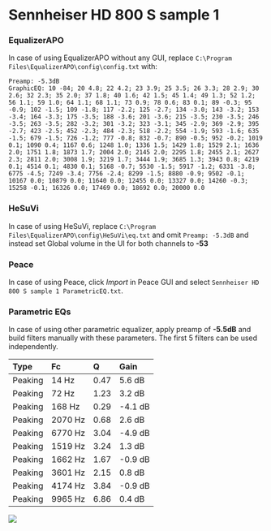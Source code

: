 # Sennheiser HD 800 S sample 1

### EqualizerAPO
In case of using EqualizerAPO without any GUI, replace `C:\Program Files\EqualizerAPO\config\config.txt`
with:
```
Preamp: -5.3dB
GraphicEQ: 10 -84; 20 4.8; 22 4.2; 23 3.9; 25 3.5; 26 3.3; 28 2.9; 30 2.6; 32 2.3; 35 2.0; 37 1.8; 40 1.6; 42 1.5; 45 1.4; 49 1.3; 52 1.2; 56 1.1; 59 1.0; 64 1.1; 68 1.1; 73 0.9; 78 0.6; 83 0.1; 89 -0.3; 95 -0.9; 102 -1.5; 109 -1.8; 117 -2.2; 125 -2.7; 134 -3.0; 143 -3.2; 153 -3.4; 164 -3.3; 175 -3.5; 188 -3.6; 201 -3.6; 215 -3.5; 230 -3.5; 246 -3.5; 263 -3.5; 282 -3.2; 301 -3.2; 323 -3.1; 345 -2.9; 369 -2.9; 395 -2.7; 423 -2.5; 452 -2.3; 484 -2.3; 518 -2.2; 554 -1.9; 593 -1.6; 635 -1.5; 679 -1.5; 726 -1.2; 777 -0.8; 832 -0.7; 890 -0.5; 952 -0.2; 1019 0.1; 1090 0.4; 1167 0.6; 1248 1.0; 1336 1.5; 1429 1.8; 1529 2.1; 1636 2.0; 1751 1.8; 1873 1.7; 2004 2.0; 2145 2.0; 2295 1.8; 2455 2.1; 2627 2.3; 2811 2.0; 3008 1.9; 3219 1.7; 3444 1.9; 3685 1.3; 3943 0.8; 4219 0.1; 4514 0.1; 4830 0.1; 5168 -0.7; 5530 -1.5; 5917 -1.2; 6331 -3.8; 6775 -4.5; 7249 -3.4; 7756 -2.4; 8299 -1.5; 8880 -0.9; 9502 -0.1; 10167 0.0; 10879 0.0; 11640 0.0; 12455 0.0; 13327 0.0; 14260 -0.3; 15258 -0.1; 16326 0.0; 17469 0.0; 18692 0.0; 20000 0.0
```

### HeSuVi
In case of using HeSuVi, replace `C:\Program Files\EqualizerAPO\config\HeSuVi\eq.txt` and omit `Preamp:
-5.3dB` and instead set Global volume in the UI for both channels to **-53**

### Peace
In case of using Peace, click *Import* in Peace GUI and select `Sennheiser HD 800 S sample 1 ParametricEQ.txt`.

### Parametric EQs
In case of using other parametric equalizer, apply preamp of **-5.5dB** and build filters manually with
these parameters. The first 5 filters can be used independently.

| Type    | Fc      |    Q | Gain    |
|:--------|:--------|:-----|:--------|
| Peaking | 14 Hz   | 0.47 | 5.6 dB  |
| Peaking | 72 Hz   | 1.23 | 3.2 dB  |
| Peaking | 168 Hz  | 0.29 | -4.1 dB |
| Peaking | 2070 Hz | 0.68 | 2.6 dB  |
| Peaking | 6770 Hz | 3.04 | -4.9 dB |
| Peaking | 1519 Hz | 3.24 | 1.3 dB  |
| Peaking | 1662 Hz | 1.67 | -0.9 dB |
| Peaking | 3601 Hz | 2.15 | 0.8 dB  |
| Peaking | 4174 Hz | 3.84 | -0.9 dB |
| Peaking | 9965 Hz | 6.86 | 0.4 dB  |

![](https://raw.githubusercontent.com/jaakkopasanen/AutoEq/master/results/innerfidelity/sbaf-serious/Sennheiser%20HD%20800%20S%20sample%201/Sennheiser%20HD%20800%20S%20sample%201.png)